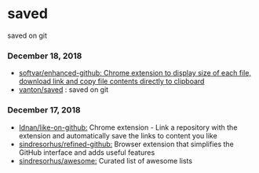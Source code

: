 # saved
saved on git



### December 18, 2018 
- [softvar/enhanced-github: Chrome extension to display size of each file, download link and copy file contents directly to clipboard](https://github.com/softvar/enhanced-github) 
- [vanton/saved](https://github.com/vanton/saved) : saved on git
### December 17, 2018 
- [Idnan/like-on-github:](https://github.com/Idnan/like-on-github)  Chrome extension - Link a repository with the extension and automatically save the links to content you like
- [sindresorhus/refined-github:](https://github.com/sindresorhus/refined-github)  Browser extension that simplifies the GitHub interface and adds useful features
- [sindresorhus/awesome:](https://github.com/sindresorhus/awesome)  Curated list of awesome lists
